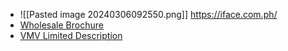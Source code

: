 - ![[Pasted image 20240306092550.png]]
  https://iface.com.ph/
- [Wholesale Brochure](file:///C:/Users/kenn0/Documents/VMV/WholesaleBrochure-nondrugLVB-FINWeb-20190322.pdf)
- [VMV Limited Description](file:///C:/Users/kenn0/Documents/VMV/VMV%20Limited%20Description.pdf)


